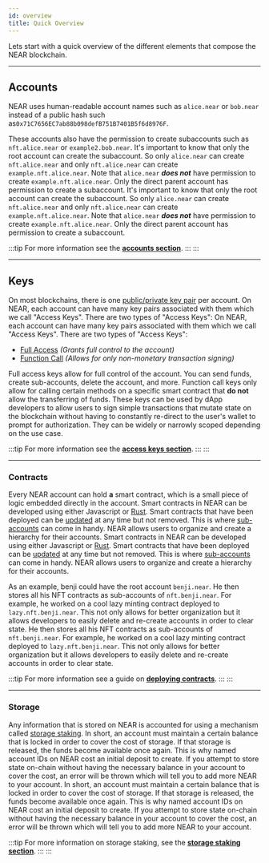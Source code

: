 ```yaml
---
id: overview
title: Quick Overview
---
```


Lets start with a quick overview of the different elements that compose the NEAR blockchain.

---

## Accounts

NEAR uses human-readable account names such as `alice.near` or `bob.near` instead of a public hash such as`0x71C7656EC7ab88b098defB751B7401B5f6d8976F`.

These accounts also have the permission to create subaccounts such as `nft.alice.near` or `example2.bob.near`. It's important to know that only the root account can create the subaccount. So only `alice.near` can create `nft.alice.near` and only `nft.alice.near` can create `example.nft.alice.near`. Note that `alice.near` ***does not*** have permission to create `example.nft.alice.near`. Only the direct parent account has permission to create a subaccount. It's important to know that only the root account can create the subaccount. So only `alice.near` can create `nft.alice.near` and only `nft.alice.near` can create `example.nft.alice.near`. Note that `alice.near` ***does not*** have permission to create `example.nft.alice.near`. Only the direct parent account has permission to create a subaccount.

:::tip For more information see the **[accounts section](/concepts/protocol/account-model)**. ::: :::

<hr className="subsection" />

## Keys

On most blockchains, there is one [public/private key pair](https://en.wikipedia.org/wiki/Public-key_cryptography) per account. On NEAR, each account can have many key pairs associated with them which we call "Access Keys". There are two types of "Access Keys": On NEAR, each account can have many key pairs associated with them which we call "Access Keys". There are two types of "Access Keys":

- [Full Access](/concepts/protocol/access-keys#full-access-keys) _(Grants full control to the account)_
- [Function Call](/concepts/protocol/access-keys#function-call-keys) _(Allows for only non-monetary transaction signing)_

Full access keys allow for full control of the account. You can send funds, create sub-accounts, delete the account, and more. Function call keys only allow for calling certain methods on a specific smart contract that **do not** allow the transferring of funds. These keys can be used by dApp developers to allow users to sign simple transactions that mutate state on the blockchain without having to constantly re-direct to the user's wallet to prompt for authorization. They can be widely or narrowly scoped depending on the use case.

:::tip For more information see the **[access keys section](/concepts/protocol/access-keys)**. ::: :::

<hr className="subsection" />

### Contracts

Every NEAR account can hold **a** smart contract, which is a small piece of logic embedded directly in the account. Smart contracts in NEAR can be developed using either Javascript or [Rust](https://www.rust-lang.org/). Smart contracts that have been deployed can be [updated](/sdk/rust/building/prototyping) at any time but not removed. This is where [sub-accounts](#concepts/protocol/account-model#subaccounts) can come in handy. NEAR allows users to organize and create a hierarchy for their accounts. Smart contracts in NEAR can be developed using either Javascript or [Rust](https://www.rust-lang.org/). Smart contracts that have been deployed can be [updated](/sdk/rust/building/prototyping) at any time but not removed. This is where [sub-accounts](#concepts/protocol/account-model#subaccounts) can come in handy. NEAR allows users to organize and create a hierarchy for their accounts.

As an example, benji could have the root account `benji.near`. He then stores all his NFT contracts as sub-accounts of `nft.benji.near`. For example, he worked on a cool lazy minting contract deployed to `lazy.nft.benji.near`. This not only allows for better organization but it allows developers to easily delete and re-create accounts in order to clear state. He then stores all his NFT contracts as sub-accounts of `nft.benji.near`. For example, he worked on a cool lazy minting contract deployed to `lazy.nft.benji.near`. This not only allows for better organization but it allows developers to easily delete and re-create accounts in order to clear state.

:::tip For more information see a guide on **[deploying contracts](/sdk/rust/promises/deploy-contract)**. ::: :::

<hr className="subsection" />

### Storage

Any information that is stored on NEAR is accounted for using a mechanism called [storage staking](/concepts/storage/storage-staking). In short, an account must maintain a certain balance that is locked in order to cover the cost of storage. If that storage is released, the funds become available once again. This is why named account IDs on NEAR cost an initial deposit to create. If you attempt to store state on-chain without having the necessary balance in your account to cover the cost, an error will be thrown which will tell you to add more NEAR to your account. In short, an account must maintain a certain balance that is locked in order to cover the cost of storage. If that storage is released, the funds become available once again. This is why named account IDs on NEAR cost an initial deposit to create. If you attempt to store state on-chain without having the necessary balance in your account to cover the cost, an error will be thrown which will tell you to add more NEAR to your account.

:::tip For more information on storage staking, see the **[storage staking section](/concepts/storage/storage-staking)**. ::: :::